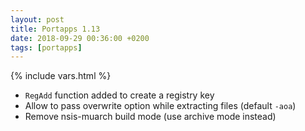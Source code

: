 ```yaml
---
layout: post
title: Portapps 1.13
date: 2018-09-29 00:36:00 +0200
tags: [portapps]
---
```

{% include vars.html %}

* `RegAdd` function added to create a registry key
* Allow to pass overwrite option while extracting files (default `-aoa`)
* Remove nsis-muarch build mode (use archive mode instead)